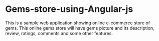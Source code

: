 # Gems-store-using-Angular-js
This is a sample web application showing online e-commerce store of gems. This online gems store will have gems picture and its description, review, ratings, comments and some other features.
